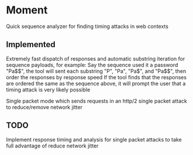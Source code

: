 # Moment
Quick sequence analyzer for finding timing attacks in web contexts


## Implemented
Extremely fast dispatch of responses and automatic substring iteration for sequence payloads, for example:
    Say the sequence used it a password "Pa$$", the tool will sent each substring "P", "Pa", "Pa$", and "Pa$$", then order the responses by response speed
    If the tool finds that the responses are ordered the same as the sequence above, it will prompt the user that a timing attack is very likely possible

Single packet mode which sends requests in an http/2 single packet attack to reduce/remove network jitter


## TODO
Implement response timing and analysis for single packet attacks to take full advantage of reduce network jitter